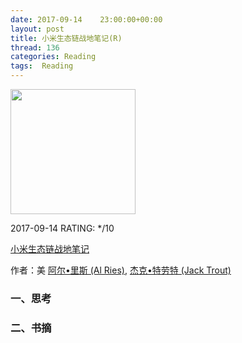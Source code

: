 ```yaml
---
date: 2017-09-14    23:00:00+00:00
layout: post
title: 小米生态链战地笔记(R)
thread: 136
categories: Reading
tags:  Reading
---
```




<img src="https://images-cn.ssl-images-amazon.com/images/I/61P1o1LPTbL.jpg" width="200" />



2017-09-14 RATING:  */10



[小米生态链战地笔记](https://www.amazon.cn/%E5%B0%8F%E7%B1%B3%E7%94%9F%E6%80%81%E9%93%BE%E6%88%98%E5%9C%B0%E7%AC%94%E8%AE%B0-%E5%B0%8F%E7%B1%B3%E7%94%9F%E6%80%81%E9%93%BE%E8%B0%B7%E4%BB%93%E5%AD%A6%E9%99%A2/dp/B06Y5K5DBD)



作者：美 [阿尔•里斯 (Al Ries)](https://www.amazon.cn/s/ref=dp_byline_sr_book_1?ie=UTF8&field-author=%E9%98%BF%E5%B0%94%E2%80%A2%E9%87%8C%E6%96%AF+%28Al+Ries%29&search-alias=books), [杰克•特劳特 (Jack Trout)](https://www.amazon.cn/s/ref=dp_byline_sr_book_2?ie=UTF8&field-author=%E6%9D%B0%E5%85%8B%E2%80%A2%E7%89%B9%E5%8A%B3%E7%89%B9+%28Jack+Trout%29&search-alias=books) 



### 一、思考



### 二、书摘





















